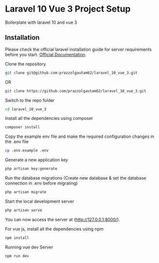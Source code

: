 
# Laravel 10 Vue 3 Project Setup 
Boilerplate with laravel 10 and vue 3

## Installation
Please check the official laravel installation guide for server requirements before you start. [Official Documentation](https://laravel.com/docs/10.x).

Clone the repository
```bash
git clone git@github.com:prazzolgautam62/laravel_10_vue_3.git
```
OR
```bash
git clone https://github.com/prazzolgautam62/laravel_10_vue_3.git
```
Switch to the repo folder
```bash
cd laravel_10_vue_3
```
Install all the dependencies using composer
```bash
composer install
```
Copy the example env file and make the required configuration changes in the .env file
```bash
cp .env.example .env
```
Generate a new application key
```bash
php artisan key:generate
```
Run the database migrations (Create new database & set the database connection in .env before migrating)
```bash
php artisan migrate
```
Start the local development server
```bash
php artisan serve
```
You can now access the server at (http://127.0.0.1:8000/).

For vue js, install all the dependencies using npm
```bash
npm install
```
Running vue dev Server
```bash
npm run dev
```
